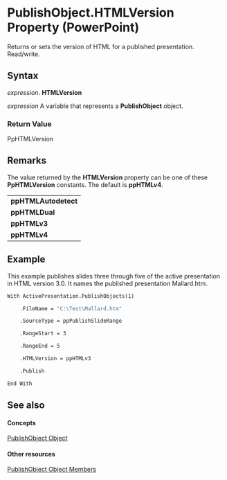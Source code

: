 
# PublishObject.HTMLVersion Property (PowerPoint)

Returns or sets the version of HTML for a published presentation. Read/write.


## Syntax

 _expression_. **HTMLVersion**

 _expression_ A variable that represents a **PublishObject** object.


### Return Value

PpHTMLVersion


## Remarks

The value returned by the  **HTMLVersion** property can be one of these **PpHTMLVersion** constants. The default is **ppHTMLv4**.


||
|:-----|
|**ppHTMLAutodetect**|
|**ppHTMLDual**|
|**ppHTMLv3**|
|**ppHTMLv4**|

## Example

This example publishes slides three through five of the active presentation in HTML version 3.0. It names the published presentation Mallard.htm.


```vb
With ActivePresentation.PublishObjects(1)

    .FileName = "C:\Test\Mallard.htm"

    .SourceType = ppPublishSlideRange

    .RangeStart = 3

    .RangeEnd = 5

    .HTMLVersion = ppHTMLv3

    .Publish

End With
```


## See also


#### Concepts


[PublishObject Object](9419bec4-d2a6-6a2c-6400-4e2e270ff603.md)
#### Other resources


[PublishObject Object Members](a5cd1fb8-f916-ee2c-6114-165f2e5c3c23.md)
